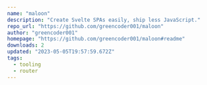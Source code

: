 ```yaml
---
name: "maloon"
description: "Create Svelte SPAs easily, ship less JavaScript."
repo_url: "https://github.com/greencoder001/maloon"
author: "greencoder001"
homepage: "https://github.com/greencoder001/maloon#readme"
downloads: 2
updated: "2023-05-05T19:57:59.672Z"
tags: 
  - tooling
  - router
---
```

